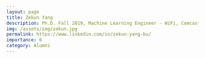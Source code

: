```yaml
---
layout: page
title: Zekun Yang
description: Ph.D. Fall 2019, Machine Learning Engineer - WiFi, Comcast
img: /assets/img/zekun.jpg
permalink: https://www.linkedin.com/in/zekun-yang-bu/
importance: 6
category: Alumni
---
```

